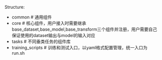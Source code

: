 Structure:
- common # 通用组件
- core # 核心组件，用户接入时需要继承base_dataset,base_model,base_transform三个组件并注册，用户需要自己保证使用的dataset输出与model的输入对应
- tasks # 不同垂类任务的组件库
- training_scripts # 训练和测试入口，以yaml格式配置管理，统一入口为run.sh
